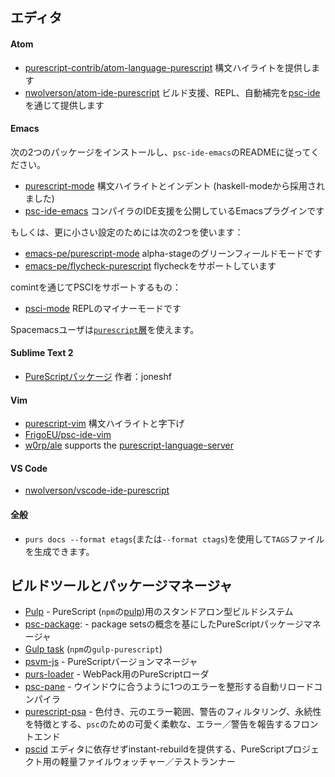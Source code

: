 <!--
## Editors
-->
## エディタ

#### Atom 

<!--
- [purescript-contrib/atom-language-purescript](https://github.com/purescript-contrib/atom-language-purescript) provides syntax highlighting
- [nwolverson/atom-ide-purescript](https://github.com/nwolverson/atom-ide-purescript) provides build support,   REPL, and autocomplete etc. via [psc-ide](https://github.com/purescript/purescript/tree/master/psc-ide)
-->
- [purescript-contrib/atom-language-purescript](https://github.com/purescript-contrib/atom-language-purescript) 構文ハイライトを提供します
- [nwolverson/atom-ide-purescript](https://github.com/nwolverson/atom-ide-purescript) ビルド支援、REPL、自動補完を[psc-ide](https://github.com/purescript/purescript/tree/master/psc-ide)を通じて提供します

#### Emacs

<!--
Install these two packages and follow the instructions in the `psc-ide-emacs` README.
- [purescript-mode](https://github.com/purescript-emacs/purescript-mode) Syntax Highlighting and indentation (adapted from haskell-mode)
- [psc-ide-emacs](https://github.com/purescript-emacs/psc-ide-emacs) Emacs plugin exposing the compilers IDE support
-->
次の2つのパッケージをインストールし、`psc-ide-emacs`のREADMEに従ってください。
- [purescript-mode](https://github.com/purescript-emacs/purescript-mode) 構文ハイライトとインデント (haskell-modeから採用されました)
- [psc-ide-emacs](https://github.com/purescript-emacs/psc-ide-emacs) コンパイラのIDE支援を公開しているEmacsプラグインです

<!--
Or these two, for a more minimal setup:
-->
もしくは、更に小さい設定のためには次の2つを使います：

<!--
- [emacs-pe/purescript-mode](https://github.com/emacs-pe/purescript-mode) is an alpha-stage greenfield mode
- [emacs-pe/flycheck-purescript](https://github.com/emacs-pe/flycheck-purescript) provides flycheck support.
-->
- [emacs-pe/purescript-mode](https://github.com/emacs-pe/purescript-mode) alpha-stageのグリーンフィールドモードです
- [emacs-pe/flycheck-purescript](https://github.com/emacs-pe/flycheck-purescript) flycheckをサポートしています


<!--
PSCI support via comint:
-->
comintを通じてPSCIをサポートするもの：

<!--
- [ardumont/psci-mode](https://github.com/ardumont/emacs-psci) is a REPL minor mode
-->
- [psci-mode](https://github.com/purescript-emacs/emacs-psci) REPLのマイナーモードです


<!--
Spacemacs users can just use the [`purescript` layer](https://github.com/syl20bnr/spacemacs/tree/master/layers/%2Blang/purescript).
-->
Spacemacsユーザは[`purescript`層](https://github.com/syl20bnr/spacemacs/tree/master/layers/%2Blang/purescript)を使えます。

#### Sublime Text 2

<!--
- [PureScript package](https://sublime.wbond.net/search/PureScript) by joneshf
-->
- [PureScriptパッケージ](https://sublime.wbond.net/search/PureScript) 作者：joneshf

#### Vim

<!--
- [purescript-vim](https://github.com/raichoo/purescript-vim) syntax highlighting and indentation
-->
- [purescript-vim](https://github.com/raichoo/purescript-vim) 構文ハイライトと字下げ
- [FrigoEU/psc-ide-vim](https://github.com/FrigoEU/psc-ide-vim/)
- [w0rp/ale](https://github.com/w0rp/ale) supports the [purescript-language-server](https://github.com/nwolverson/purescript-language-server)

#### VS Code

- [nwolverson/vscode-ide-purescript](https://github.com/nwolverson/vscode-ide-purescript)

<!--
#### General
-->
#### 全般

<!--
- To generate `TAGS` files, use `purs docs --format etags` (or `--format ctags`)
-->
- `purs docs --format etags`(または`--format ctags`)を使用して`TAGS`ファイルを生成できます。

<!--
## Build tools and package managers
-->
## ビルドツールとパッケージマネージャ

<!--
- [Pulp](https://github.com/purescript-contrib/pulp) - a standalone build system for PureScript ([pulp](https://www.npmjs.com/package/pulp) in `npm`)
- [psc-package](https://github.com/purescript/psc-package) - A package manager for PureScript based on the concept of package sets
- [spago](https://github.com/spacchetti/spago) - PureScript package manager and build tool powered by [Dhall](https://github.com/dhall-lang/dhall-lang) and [package-sets](https://github.com/purescript/package-sets)
- [Gulp task](https://github.com/purescript-contrib/gulp-purescript) (`gulp-purescript` in `npm`)
- [psvm-js](https://github.com/ThomasCrvsr/psvm-js) - PureScript Version Manager
- [purs-loader](https://github.com/ethul/purs-loader/) - PureScript loader for WebPack
- [psc-pane](https://github.com/anttih/psc-pane) - Auto reloading compiler which formats a single error to fit the window
- [purescript-psa](https://github.com/natefaubion/purescript-psa) - A pretty, flexible error/warning reporting frontend for `psc` featuring colours, original source spans in errors, warning filtering and persistence.
- [pscid](https://github.com/kRITZCREEK/pscid) is a lightweight file-watcher/testrunner for PS projects providing instant-rebuilds in an editor agnostic way
-->
- [Pulp](https://github.com/purescript-contrib/pulp) - PureScript (`npm`の[pulp](https://www.npmjs.com/package/pulp))用のスタンドアロン型ビルドシステム
- [psc-package](https://github.com/purescript/psc-package): - package setsの概念を基にしたPureScriptパッケージマネージャ
- [Gulp task](https://github.com/purescript-contrib/gulp-purescript) (`npm`の`gulp-purescript`)
- [psvm-js](https://github.com/ThomasCrvsr/psvm-js) - PureScriptバージョンマネージャ
- [purs-loader](https://github.com/ethul/purs-loader/) - WebPack用のPureScriptローダ
- [psc-pane](https://github.com/anttih/psc-pane) - ウインドウに合うように1つのエラーを整形する自動リロードコンパイラ
- [purescript-psa](https://github.com/natefaubion/purescript-psa) - 色付き、元のエラー範囲、警告のフィルタリング、永続性を特徴とする、`psc`のための可愛く柔軟な、エラー／警告を報告するフロントエンド
- [pscid](https://github.com/kRITZCREEK/pscid) エディタに依存せずinstant-rebuildを提供する、PureScriptプロジェクト用の軽量ファイルウォッチャー／テストランナー